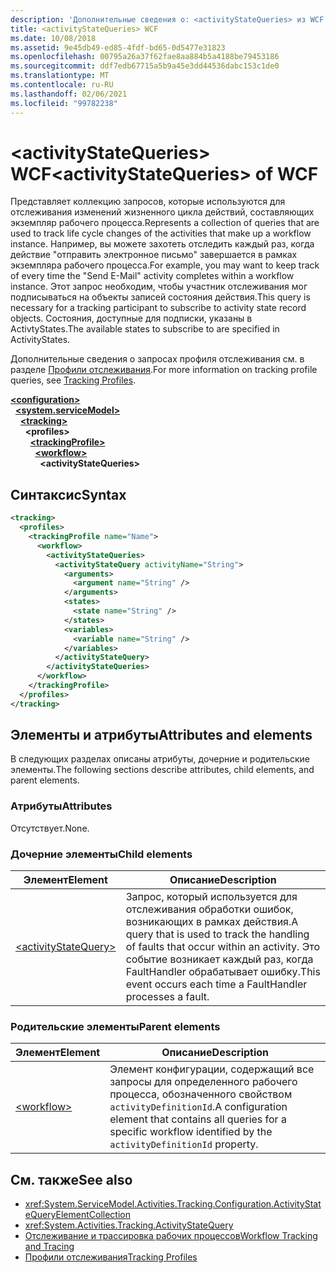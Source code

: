 ```yaml
---
description: 'Дополнительные сведения о: <activityStateQueries> из WCF'
title: <activityStateQueries> WCF
ms.date: 10/08/2018
ms.assetid: 9e45db49-ed85-4fdf-bd65-0d5477e31823
ms.openlocfilehash: 00795a26a37f62fae8aa884b5a4188be79453186
ms.sourcegitcommit: ddf7edb67715a5b9a45e3dd44536dabc153c1de0
ms.translationtype: MT
ms.contentlocale: ru-RU
ms.lasthandoff: 02/06/2021
ms.locfileid: "99782238"
---
```

# <a name="activitystatequeries-of-wcf"></a><span data-ttu-id="e6028-103">\<activityStateQueries> WCF</span><span class="sxs-lookup"><span data-stu-id="e6028-103">\<activityStateQueries> of WCF</span></span>

<span data-ttu-id="e6028-104">Представляет коллекцию запросов, которые используются для отслеживания изменений жизненного цикла действий, составляющих экземпляр рабочего процесса.</span><span class="sxs-lookup"><span data-stu-id="e6028-104">Represents a collection of queries that are used to track life cycle changes of the activities that make up a workflow instance.</span></span> <span data-ttu-id="e6028-105">Например, вы можете захотеть отследить каждый раз, когда действие "отправить электронное письмо" завершается в рамках экземпляра рабочего процесса.</span><span class="sxs-lookup"><span data-stu-id="e6028-105">For example, you may want to keep track of every time the "Send E-Mail" activity completes within a workflow instance.</span></span> <span data-ttu-id="e6028-106">Этот запрос необходим, чтобы участник отслеживания мог подписываться на объекты записей состояния действия.</span><span class="sxs-lookup"><span data-stu-id="e6028-106">This query is necessary for a tracking participant to subscribe to activity state record objects.</span></span> <span data-ttu-id="e6028-107">Состояния, доступные для подписки, указаны в ActivtyStates.</span><span class="sxs-lookup"><span data-stu-id="e6028-107">The available states to subscribe to are specified in ActivityStates.</span></span>

<span data-ttu-id="e6028-108">Дополнительные сведения о запросах профиля отслеживания см. в разделе [Профили отслеживания](../../../windows-workflow-foundation/tracking-profiles.md).</span><span class="sxs-lookup"><span data-stu-id="e6028-108">For more information on tracking profile queries, see [Tracking Profiles](../../../windows-workflow-foundation/tracking-profiles.md).</span></span>

[**\<configuration>**](../configuration-element.md)\
&nbsp;&nbsp;[**\<system.serviceModel>**](system-servicemodel.md)\
&nbsp;&nbsp;&nbsp;&nbsp;[**\<tracking>**](tracking-of-wcf.md)\
&nbsp;&nbsp;&nbsp;&nbsp;&nbsp;&nbsp;**\<profiles>**\
&nbsp;&nbsp;&nbsp;&nbsp;&nbsp;&nbsp;&nbsp;&nbsp;[**\<trackingProfile>**](trackingprofile-of-wcf.md)\
&nbsp;&nbsp;&nbsp;&nbsp;&nbsp;&nbsp;&nbsp;&nbsp;&nbsp;&nbsp;[**\<workflow>**](workflow-of-wcf.md)\
&nbsp;&nbsp;&nbsp;&nbsp;&nbsp;&nbsp;&nbsp;&nbsp;&nbsp;&nbsp;&nbsp;&nbsp;**\<activityStateQueries>**  
  
## <a name="syntax"></a><span data-ttu-id="e6028-109">Синтаксис</span><span class="sxs-lookup"><span data-stu-id="e6028-109">Syntax</span></span>  
  
```xml  
<tracking>
  <profiles>
    <trackingProfile name="Name">
      <workflow>
        <activityStateQueries>
          <activityStateQuery activityName="String">
            <arguments>
              <argument name="String" />
            </arguments>
            <states>
              <state name="String" />
            </states>
            <variables>
              <variable name="String" />
            </variables>
          </activityStateQuery>
        </activityStateQueries>
      </workflow>
    </trackingProfile>
  </profiles>
</tracking>
```  

## <a name="attributes-and-elements"></a><span data-ttu-id="e6028-110">Элементы и атрибуты</span><span class="sxs-lookup"><span data-stu-id="e6028-110">Attributes and elements</span></span>

<span data-ttu-id="e6028-111">В следующих разделах описаны атрибуты, дочерние и родительские элементы.</span><span class="sxs-lookup"><span data-stu-id="e6028-111">The following sections describe attributes, child elements, and parent elements.</span></span>
  
### <a name="attributes"></a><span data-ttu-id="e6028-112">Атрибуты</span><span class="sxs-lookup"><span data-stu-id="e6028-112">Attributes</span></span>  

<span data-ttu-id="e6028-113">Отсутствует.</span><span class="sxs-lookup"><span data-stu-id="e6028-113">None.</span></span>  

### <a name="child-elements"></a><span data-ttu-id="e6028-114">Дочерние элементы</span><span class="sxs-lookup"><span data-stu-id="e6028-114">Child elements</span></span>

|<span data-ttu-id="e6028-115">Элемент</span><span class="sxs-lookup"><span data-stu-id="e6028-115">Element</span></span>|<span data-ttu-id="e6028-116">Описание</span><span class="sxs-lookup"><span data-stu-id="e6028-116">Description</span></span>|
|-------------|-----------------|
|[\<activityStateQuery>](activitystatequery-of-wcf.md)|<span data-ttu-id="e6028-117">Запрос, который используется для отслеживания обработки ошибок, возникающих в рамках действия.</span><span class="sxs-lookup"><span data-stu-id="e6028-117">A query that is used to track the handling of faults that occur within an activity.</span></span>  <span data-ttu-id="e6028-118">Это событие возникает каждый раз, когда FaultHandler обрабатывает ошибку.</span><span class="sxs-lookup"><span data-stu-id="e6028-118">This event occurs each time a FaultHandler processes a fault.</span></span>|

### <a name="parent-elements"></a><span data-ttu-id="e6028-119">Родительские элементы</span><span class="sxs-lookup"><span data-stu-id="e6028-119">Parent elements</span></span>

|<span data-ttu-id="e6028-120">Элемент</span><span class="sxs-lookup"><span data-stu-id="e6028-120">Element</span></span>|<span data-ttu-id="e6028-121">Описание</span><span class="sxs-lookup"><span data-stu-id="e6028-121">Description</span></span>|
|-------------|-----------------|
|[\<workflow>](../windows-workflow-foundation/workflow.md)|<span data-ttu-id="e6028-122">Элемент конфигурации, содержащий все запросы для определенного рабочего процесса, обозначенного свойством `activityDefinitionId`.</span><span class="sxs-lookup"><span data-stu-id="e6028-122">A configuration element that contains all queries for a specific workflow identified by the `activityDefinitionId` property.</span></span>|

## <a name="see-also"></a><span data-ttu-id="e6028-123">См. также</span><span class="sxs-lookup"><span data-stu-id="e6028-123">See also</span></span>

- <xref:System.ServiceModel.Activities.Tracking.Configuration.ActivityStateQueryElementCollection>
- <xref:System.Activities.Tracking.ActivityStateQuery>
- [<span data-ttu-id="e6028-124">Отслеживание и трассировка рабочих процессов</span><span class="sxs-lookup"><span data-stu-id="e6028-124">Workflow Tracking and Tracing</span></span>](../../../windows-workflow-foundation/workflow-tracking-and-tracing.md)
- [<span data-ttu-id="e6028-125">Профили отслеживания</span><span class="sxs-lookup"><span data-stu-id="e6028-125">Tracking Profiles</span></span>](../../../windows-workflow-foundation/tracking-profiles.md)
